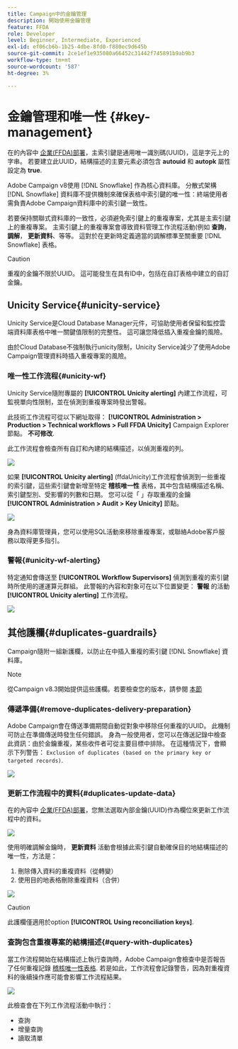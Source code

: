 ```yaml
---
title: Campaign中的金鑰管理
description: 開始使用金鑰管理
feature: FFDA
role: Developer
level: Beginner, Intermediate, Experienced
exl-id: ef06cb6b-1b25-4dbe-8fd0-f880ec9d645b
source-git-commit: 2ce1ef1e935080a66452c31442f745891b9ab9b3
workflow-type: tm+mt
source-wordcount: '587'
ht-degree: 3%

---
```


# 金鑰管理和唯一性 {#key-management}

在的內容中 [企業(FFDA)部署](enterprise-deployment.md)，主索引鍵是通用唯一識別碼(UUID)，這是字元上的字串。 若要建立此UUID，結構描述的主要元素必須包含 **autouid** 和 **autopk** 屬性設定為 **true**.

Adobe Campaign v8使用 [!DNL Snowflake] 作為核心資料庫。 分散式架構 [!DNL Snowflake] 資料庫不提供機制來確保表格中索引鍵的唯一性：終端使用者需負責Adobe Campaign資料庫中的索引鍵一致性。

若要保持關聯式資料庫的一致性，必須避免索引鍵上的重複專案，尤其是主索引鍵上的重複專案。 主索引鍵上的重複專案會導致資料管理工作流程活動(例如 **查詢**， **調解**， **更新資料**、等等。 這對於在更新時定義適當的調解標準至關重要 [!DNL Snowflake] 表格。


>[!CAUTION]
>
>重複的金鑰不限於UUID。 這可能發生在具有ID中，包括在自訂表格中建立的自訂金鑰。


## Unicity Service{#unicity-service}

Unicity Service是Cloud Database Manager元件，可協助使用者保留和監控雲端資料庫表格中唯一關鍵值限制的完整性。 這可讓您降低插入重複金鑰的風險。

由於Cloud Database不強制執行unicity限制，Unicity Service減少了使用Adobe Campaign管理資料時插入重複專案的風險。

### 唯一性工作流程{#unicity-wf}

Unicity Service隨附專屬的 **[!UICONTROL Unicity alerting]** 內建工作流程，可監視單向性限制，並在偵測到重複專案時發出警報。

此技術工作流程可從以下網址取得： **[!UICONTROL Administration > Production > Technical workflows > Full FFDA Unicity]** Campaign Explorer節點。 **不可修改**.

此工作流程會檢查所有自訂和內建的結構描述，以偵測重複的列。

![](assets/unicity-alerting-wf.png)

如果 **[!UICONTROL Unicity alerting]** (ffdaUnicity)工作流程會偵測到一些重複的索引鍵，這些索引鍵會新增至特定 **稽核唯一性** 表格，其中包含結構描述名稱、索引鍵型別、受影響的列數和日期。 您可以從「 」存取重複的金鑰 **[!UICONTROL Administration > Audit > Key Unicity]** 節點。

![](assets/unicity-table.png)

身為資料庫管理員，您可以使用SQL活動來移除重複專案，或聯絡Adobe客戶服務以取得更多指引。

### 警報{#unicity-wf-alerting}

特定通知會傳送至 **[!UICONTROL Workflow Supervisors]** 偵測到重複的索引鍵時所使用的運運算元群組。 此警報的內容和對象可在以下位置變更： **警報** 的活動 **[!UICONTROL Unicity alerting]** 工作流程。

![](assets/wf-alert-activity.png)


## 其他護欄{#duplicates-guardrails}

Campaign隨附一組新護欄，以防止在中插入重複的索引鍵 [!DNL Snowflake] 資料庫。

>[!NOTE]
>
>從Campaign v8.3開始提供這些護欄。若要檢查您的版本，請參閱 [本節](../start/compatibility-matrix.md#how-to-check-your-campaign-version-and-buildversion)

### 傳遞準備{#remove-duplicates-delivery-preparation}

Adobe Campaign會在傳送準備期間自動從對象中移除任何重複的UUID。 此機制可防止在準備傳送時發生任何錯誤。 身為一般使用者，您可以在傳送記錄中檢查此資訊：由於金鑰重複，某些收件者可從主要目標中排除。 在這種情況下，會顯示下列警告： `Exclusion of duplicates (based on the primary key or targeted records)`.

![](assets/exclusion-duplicates-log.png)

### 更新工作流程中的資料{#duplicates-update-data}

在的內容中 [企業(FFDA)部署](enterprise-deployment.md)，您無法選取內部金鑰(UUID)作為欄位來更新工作流程中的資料。

![](assets/update-data-no-internal-key.png)

使用明確調解金鑰時， **更新資料** 活動會根據此索引鍵自動確保目的地結構描述的唯一性，方法是：

1. 刪除傳入資料的重複資料（從轉變）
1. 使用目的地表格刪除重複資料（合併）


![](assets/update-data-deduplicate.png)

>[!CAUTION]
>
>此護欄僅適用於option **[!UICONTROL Using reconciliation keys]**.


### 查詢包含重複專案的結構描述{#query-with-duplicates}

當工作流程開始在結構描述上執行查詢時，Adobe Campaign會檢查中是否報告了任何重複記錄 [稽核唯一性表格](#unicity-wf). 若是如此，工作流程會記錄警告，因為對重複資料的後續操作應可能會影響工作流程結果。

![](assets/query-with-duplicates.png)

此檢查會在下列工作流程活動中執行：

* 查詢
* 增量查詢
* 讀取清單